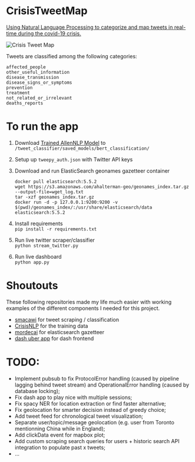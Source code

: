 # CrisisTweetMap
[Using Natural Language Processing to categorize and map tweets in real-time during the covid-19 crisis.](https://devpost.com/software/crisistweetmap-txahf2)  

![Crisis Tweet Map](https://raw.githubusercontent.com/amr-amr/CrisisTweetMap/master/doc/output.gif) 

Tweets are classified among the following categories:
```
affected_people
other_useful_information
disease_transmission
disease_signs_or_symptoms
prevention
treatment
not_related_or_irrelevant
deaths_reports
```

# To run the app
1. Download [Trained AllenNLP Model](https://drive.google.com/file/d/1NVJknCSK_Gk6-1xORJ35TgOMIsOBdEtS/view?usp=sharing)
to `/tweet_classifier/saved_models/bert_classification/`

2. Setup up  `tweepy_auth.json` with Twitter API keys

3. Download and run ElasticSearch geonames gazetteer container
    ```
    docker pull elasticsearch:5.5.2
    wget https://s3.amazonaws.com/ahalterman-geo/geonames_index.tar.gz --output-file=wget_log.txt
    tar -xzf geonames_index.tar.gz
    docker run -d -p 127.0.0.1:9200:9200 -v $(pwd)/geonames_index/:/usr/share/elasticsearch/data elasticsearch:5.5.2
    ```

4. Install requirements  
    `pip install -r requirements.txt`

5. Run live twitter scraper/classifier  
    `python stream_twitter.py`

6. Run live dashboard  
    `python app.py`
    
    
# Shoutouts
These following repositories made my life much easier with working examples of the different components I needed for this project.
- [smacawi](https://github.com/smacawi/tweet-classifier) for tweet scraping / classification
- [CrisisNLP](https://crisisnlp.qcri.org/) for the training data
- [mordecai](https://github.com/openeventdata/mordecai/tree/master/mordecai) for elasticsearch gazetteer
- [dash uber app](https://github.com/plotly/dash-sample-apps/tree/master/apps/dash-uber-rides-demo) for dash frontend

# TODO:
- Implement pubsub to fix ProtocolError handling (caused by pipeline lagging behind tweet stream) and OperationalError handling (caused by database locking);
- Fix dash app to play nice with multiple sessions;
- Fix spacy NER for location extraction or find faster alternative;
- Fix geolocation for smarter decision instead of greedy choice;
- Add tweet feed for chronological tweet visualization;
- Separate user/topic/message geolocation (e.g. user from Toronto mentionning China while in England);
- Add clickData event for mapbox plot;
- Add custom scraping search queries for users + historic search API integration to populate past x tweets;
- ... 
